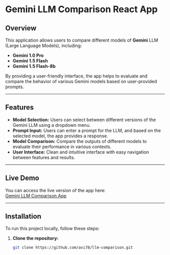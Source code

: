 # Gemini LLM Comparison React App

## Overview

This application allows users to compare different models of **Gemini** LLM (Large Language Models), including:
- **Gemini 1.0 Pro**
- **Gemini 1.5 Flash**
- **Gemini 1.5 Flash-8b**

By providing a user-friendly interface, the app helps to evaluate and compare the behavior of various Gemini models based on user-provided prompts.

---

## Features

- **Model Selection:** Users can select between different versions of the Gemini LLM using a dropdown menu.
- **Prompt Input:** Users can enter a prompt for the LLM, and based on the selected model, the app provides a response.
- **Model Comparison:** Compare the outputs of different models to evaluate their performance in various contexts.
- **User Interface:** Clean and intuitive interface with easy navigation between features and results.

---

## Live Demo

You can access the live version of the app here:  
[Gemini LLM Comparison App](https://llm-comparison-snj2-j3diczoub-akrutis-projects.vercel.app)

---

## Installation

To run this project locally, follow these steps:

1. **Clone the repository:**
   ```bash
   git clone https://github.com/avi78/llm-comparison.git

